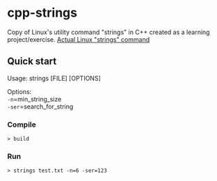 # cpp-strings
Copy of Linux's utility command "strings" in C++ created as a learning project/exercise.
[Actual Linux "strings" command](https://man7.org/linux/man-pages/man1/strings.1.html)

## Quick start
Usage: strings [FILE] [OPTIONS]

Options:\
`-n`=min_string_size\
`-ser`=search_for_string 

### Compile
```console
> build
```

### Run
```console
> strings test.txt -n=6 -ser=123
```